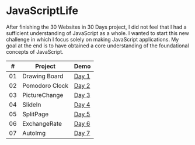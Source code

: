# JavaScriptLife

After finishing the 30 Websites in 30 Days project, I did not feel that I had a sufficient understanding of JavaScript as a whole. I wanted to start this new challenge in which I focus solely on making JavaScript applications. My goal at the end is to have obtained a core understanding of the foundational concepts of JavaScript.

|  #  | Project                                                                                                                                 | Demo                                               |
| :-: | --------------------------------------------------------------------------------------------------------------------------------------- | -------------------------------------------------------- |
| 01  | Drawing Board | <a href="https://cwang1996.github.io/Canvas/">Day 1</a> |
| 02  | Pomodoro Clock | <a href="https://cwang1996.github.io/PomoClock/">Day 2</a> |
| 03  | PictureChange | <a href="https://cwang1996.github.io/PictureChange/">Day 3</a> |
| 04  | SlideIn | <a href="https://cwang1996.github.io/SlideIn/">Day 4</a> |
| 05  | SplitPage | <a href="https://cwang1996.github.io/SplitPage/">Day 5</a> |
| 06  | ExchangeRate | <a href="https://cwang1996.github.io/ExchangeRate/">Day 6</a> |
| 07  | AutoImg | <a href="https://cwang1996.github.io/AutoImg/">Day 7</a> |







